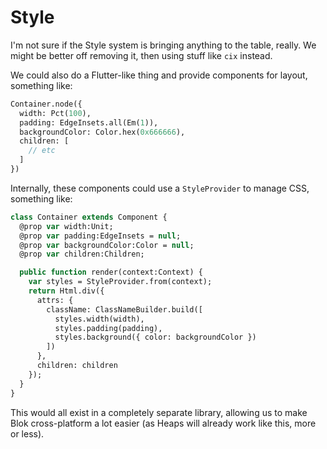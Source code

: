 Style
=====

I'm not sure if the Style system is bringing anything to the table, really. We might be better off removing it, then using stuff like `cix` instead.

We could also do a Flutter-like thing and provide components for layout, something like:

```haxe
Container.node({
  width: Pct(100),
  padding: EdgeInsets.all(Em(1)),
  backgroundColor: Color.hex(0x666666),
  children: [
    // etc
  ]
})
```

Internally, these components could use a `StyleProvider` to manage CSS, something like:

```haxe
class Container extends Component {
  @prop var width:Unit;
  @prop var padding:EdgeInsets = null;
  @prop var backgroundColor:Color = null;
  @prop var children:Children;

  public function render(context:Context) {
    var styles = StyleProvider.from(context);
    return Html.div({
      attrs: {
        className: ClassNameBuilder.build([
          styles.width(width),
          styles.padding(padding),
          styles.background({ color: backgroundColor })
        ])
      },
      children: children
    });
  }
}
```

This would all exist in a completely separate library, allowing us to make Blok cross-platform a lot easier (as Heaps will already work like this, more or less).
